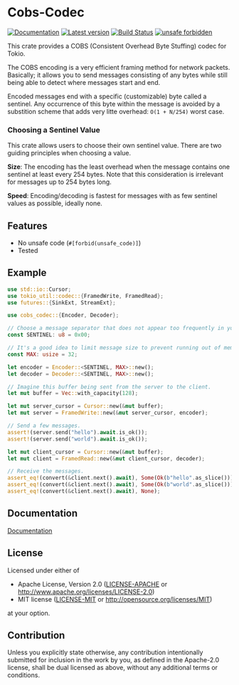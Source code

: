 # Cobs-Codec

[![Documentation](https://docs.rs/cobs-codec/badge.svg)](https://docs.rs/cobs-codec/)
[![Latest version](https://img.shields.io/crates/v/cobs-codec.svg)](https://crates.io/crates/cobs-codec)
[![Build Status](https://github.com/alvra/cobs-codec/workflows/CI/badge.svg)](https://github.com/alvra/cobs-codec/actions?query=workflow%3ACI)
[![unsafe forbidden](https://img.shields.io/badge/unsafe-forbidden-success.svg)](https://github.com/rust-secure-code/safety-dance/)

This crate provides a COBS (Consistent Overhead Byte Stuffing) codec
for Tokio.

The COBS encoding is a very efficient framing method for network packets.
Basically; it allows you to send messages consisting of any bytes
while still being able to detect where messages start and end.

Encoded messages end with a specific (customizable) byte called a sentinel.
Any occurrence of this byte within the message is avoided by a substition
scheme that adds very litte overhead: `O(1 + N/254)` worst case.

### Choosing a Sentinel Value

This crate allows users to choose their own sentinel value.
There are two guiding principles when choosing a value.

**Size**: The encoding has the least overhead when the message
  contains one sentinel at least every 254 bytes.
 Note that this consideration is irrelevant for messages
 up to 254 bytes long.

**Speed**: Encoding/decoding is fastest for messages with as few
  sentinel values as possible, ideally none.


## Features

  * No unsafe code (`#[forbid(unsafe_code)]`)
  * Tested


## Example

``` rust
use std::io::Cursor;
use tokio_util::codec::{FramedWrite, FramedRead};
use futures::{SinkExt, StreamExt};

use cobs_codec::{Encoder, Decoder};

// Choose a message separator that does not appear too frequently in your messages.
const SENTINEL: u8 = 0x00;

// It's a good idea to limit message size to prevent running out of memory.
const MAX: usize = 32;

let encoder = Encoder::<SENTINEL, MAX>::new();
let decoder = Decoder::<SENTINEL, MAX>::new();

// Imagine this buffer being sent from the server to the client.
let mut buffer = Vec::with_capacity(128);

let mut server_cursor = Cursor::new(&mut buffer);
let mut server = FramedWrite::new(&mut server_cursor, encoder);

// Send a few messages.
assert!(server.send("hello").await.is_ok());
assert!(server.send("world").await.is_ok());

let mut client_cursor = Cursor::new(&mut buffer);
let mut client = FramedRead::new(&mut client_cursor, decoder);

// Receive the messages.
assert_eq!(convert(&client.next().await), Some(Ok(b"hello".as_slice())));
assert_eq!(convert(&client.next().await), Some(Ok(b"world".as_slice())));
assert_eq!(convert(&client.next().await), None);
```


## Documentation

[Documentation](https://lib.rs/crates/cobs-codec)


## License

Licensed under either of

 * Apache License, Version 2.0
   ([LICENSE-APACHE](LICENSE-APACHE) or http://www.apache.org/licenses/LICENSE-2.0)
 * MIT license
   ([LICENSE-MIT](LICENSE-MIT) or http://opensource.org/licenses/MIT)

at your option.


## Contribution

Unless you explicitly state otherwise, any contribution intentionally submitted
for inclusion in the work by you, as defined in the Apache-2.0 license, shall be
dual licensed as above, without any additional terms or conditions.
